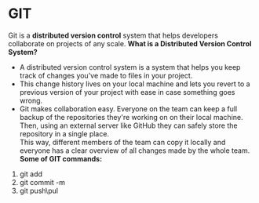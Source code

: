 # GIT
Git is a **distributed version control** system that helps developers collaborate on projects of any scale.
**What is a Distributed Version Control System?**
* A distributed version control system is a system that helps you keep track of changes you've made to files in your project.
* This change history lives on your local machine and lets you revert to a previous version of your project with ease in case something goes wrong.
* Git makes collaboration easy. Everyone on the team can keep a full backup of the repositories they're working on on their local machine. Then, using an external server like  GitHub  they can safely store the repository in a single place.\
This way, different members of the team can copy it locally and everyone has a clear overview of all changes made by the whole team.
**Some of GIT commands:**
1. git add
2. git commit -m
3. git push\pul 

